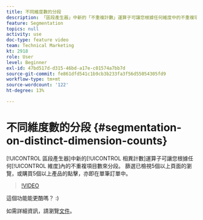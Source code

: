 ```yaml
---
title: 不同維度數的分段
description: 「區段產生器」中新的「不重複計數」運算子可讓您根據任何維度中的不重複項目數量來分段。 篩選已檢視5個以上頁面的瀏覽，或購買5個以上產品的點擊，亦即在單筆訂單中。
feature: Segmentation
topics: null
activity: use
doc-type: feature video
team: Technical Marketing
kt: 2918
role: User
level: Beginner
exl-id: 47bd517d-d315-46bd-a17e-c01574a7bb7d
source-git-commit: fe861dfd541c1b9cb3b233fa3f56d55054305fd9
workflow-type: tm+mt
source-wordcount: '122'
ht-degree: 13%

---
```


# 不同維度數的分段 {#segmentation-on-distinct-dimension-counts}

[!UICONTROL 區段產生器]中新的[!UICONTROL 相異計數]運算子可讓您根據任何[!UICONTROL 維度]內的不重複項目數來分段。 篩選已檢視5個以上頁面的瀏覽，或購買5個以上產品的點擊，亦即在單筆訂單中。

>[!VIDEO](https://video.tv.adobe.com/v/27257/?quality=9)

這個功能能更酷嗎？ :)

如需詳細資訊，請瀏覽[文件](https://experienceleague.adobe.com/docs/analytics/components/segmentation/segment-reference/seg-operators.html?lang=en)。
